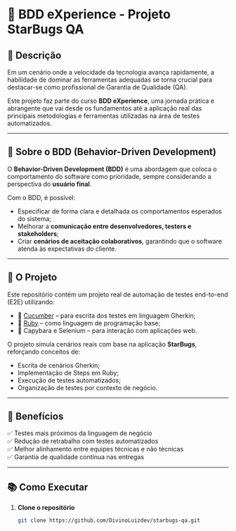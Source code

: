 # 🧪 BDD eXperience - Projeto StarBugs QA

## 📌 Descrição

Em um cenário onde a velocidade da tecnologia avança rapidamente, a habilidade de dominar as ferramentas adequadas se torna crucial para destacar-se como profissional de Garantia de Qualidade (QA). 

Este projeto faz parte do curso **BDD eXperience**, uma jornada prática e abrangente que vai desde os fundamentos até a aplicação real das principais metodologias e ferramentas utilizadas na área de testes automatizados.

---

## 🧠 Sobre o BDD (Behavior-Driven Development)

O **Behavior-Driven Development (BDD)** é uma abordagem que coloca o comportamento do software como prioridade, sempre considerando a perspectiva do **usuário final**.

Com o BDD, é possível:

- Especificar de forma clara e detalhada os comportamentos esperados do sistema;
- Melhorar a **comunicação entre desenvolvedores, testers e stakeholders**;
- Criar **cenários de aceitação colaborativos**, garantindo que o software atenda às expectativas do cliente.

---

## 🤖 O Projeto

Este repositório contém um projeto real de automação de testes end-to-end (E2E) utilizando:

- 🥒 [Cucumber](https://cucumber.io/) – para escrita dos testes em linguagem Gherkin;
- 💎 [Ruby](https://www.ruby-lang.org/) – como linguagem de programação base;
- 🧪 Capybara e Selenium – para interação com aplicações web.

O projeto simula cenários reais com base na aplicação **StarBugs**, reforçando conceitos de:

- Escrita de cenários Gherkin;
- Implementação de Steps em Ruby;
- Execução de testes automatizados;
- Organização de testes por contexto de negócio.

---

## 🚀 Benefícios

✅ Testes mais próximos da linguagem de negócio  
✅ Redução de retrabalho com testes automatizados  
✅ Melhor alinhamento entre equipes técnicas e não técnicas  
✅ Garantia de qualidade contínua nas entregas  

---

## 📚 Como Executar

1. **Clone o repositório**  
   ```bash
   git clone https://github.com/DivinoLuizdev/starbugs-qa.git
